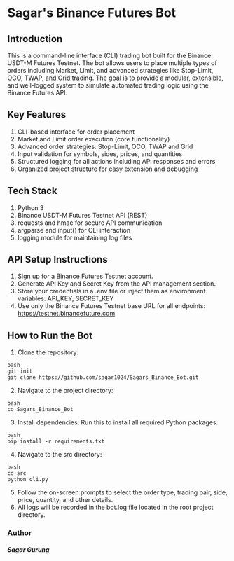 # Sagar's Binance Futures Bot

## Introduction
This is a command-line interface (CLI) trading bot built for the Binance USDT-M Futures Testnet. The bot allows users to place multiple types of orders including Market, Limit, and advanced strategies like Stop-Limit, OCO, TWAP, and Grid trading. The goal is to provide a modular, extensible, and well-logged system to simulate automated trading logic using the Binance Futures API.

## Key Features

1. CLI-based interface for order placement
2. Market and Limit order execution (core functionality)
3. Advanced order strategies: Stop-Limit, OCO, TWAP and Grid
4. Input validation for symbols, sides, prices, and quantities
5. Structured logging for all actions including API responses and errors
6. Organized project structure for easy extension and debugging

## Tech Stack

1. Python 3
2. Binance USDT-M Futures Testnet API (REST)
3. requests and hmac for secure API communication
4. argparse and input() for CLI interaction
5. logging module for maintaining log files

## API Setup Instructions

1. Sign up for a Binance Futures Testnet account.
2. Generate API Key and Secret Key from the API management section.
3. Store your credentials in a .env file or inject them as environment variables: API_KEY, SECRET_KEY
4. Use only the Binance Futures Testnet base URL for all endpoints: https://testnet.binancefuture.com

## How to Run the Bot

1. Clone the repository:

```
bash
git init
git clone https://github.com/sagar1024/Sagars_Binance_Bot.git
```

2. Navigate to the project directory:

```
bash
cd Sagars_Binance_Bot
```

3. Install dependencies: Run this to install all required Python packages.

```
bash
pip install -r requirements.txt
```

4. Navigate to the src directory:


```
bash
cd src
python cli.py
```

5. Follow the on-screen prompts to select the order type, trading pair, side, price, quantity, and other details.
6. All logs will be recorded in the bot.log file located in the root project directory.

### Author
##### Sagar Gurung
